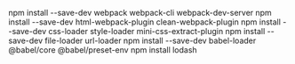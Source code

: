 npm install --save-dev webpack webpack-cli webpack-dev-server
npm install --save-dev html-webpack-plugin clean-webpack-plugin
npm install --save-dev css-loader style-loader mini-css-extract-plugin
npm install --save-dev file-loader url-loader
npm install --save-dev babel-loader @babel/core @babel/preset-env
npm install lodash

